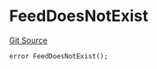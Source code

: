 # FeedDoesNotExist
[Git Source](https://github.com/Eoracle/target-contracts/blob/88beedd8b816225fb92696d7d314b9def6318a7e/src/interfaces/Errors.sol)


```solidity
error FeedDoesNotExist();
```

